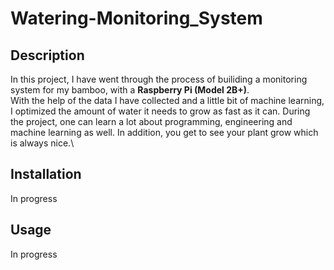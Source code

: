 # Watering-Monitoring_System
## Description 
In this project, I have went through the process of builiding a monitoring system for my bamboo, with a **Raspberry Pi (Model 2B+)**.  
With the help of the data I have collected and a little bit of machine learning, I optimized the amount of water it needs to grow as fast as it can. During the project,
one can learn a lot about programming, engineering and machine learning as well. In addition, you get to see your plant grow which is always nice.\
## Installation
In progress
## Usage
In progress
